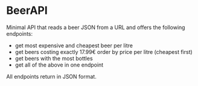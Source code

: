 # BeerAPI
Minimal API that reads a beer JSON from a URL and offers the following endpoints:
- get most expensive and cheapest beer per litre
- get beers costing exactly 17.99€ order by price per litre (cheapest first)
- get beers with the most bottles
- get all of the above in one endpoint

All endpoints return in JSON format.
